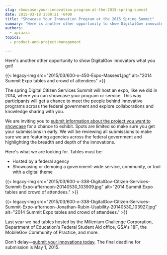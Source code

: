 ```yaml
---
slug: showcase-your-innovation-program-at-the-2015-spring-summit
date: 2015-03-18 1:00:21 -0400
title: "Showcase Your Innovation Program at the 2015 Spring Summit"
summary: "Here is another other opportunity to show DigitalGov innovators what you got! The spring Digital Citizen Services Summit will host an expo, like we did in 2014, where you can showcase your program or service."
authors:
  - apiazza
topics:
  - product-and-project-management

---
```


Here's another other opportunity to show DigitalGov innovators what you got!

{{< legacy-img src="2015/03/600-x-450-Expo-Masses1.jpg" alt="2014 Summit Expo tables and crowd of attendees" >}}

The spring Digital Citizen Services Summit will host an expo, like we did in 2014, where you can showcase your program or service. This way participants will get a chance to meet the people behind innovative programs across the federal government and explore collaborations and knowledge sharing with you.

We are inviting you to [submit information about the project you want to showcase](https://www.surveymonkey.com/s/digitalgov-expo) for a chance to exhibit. Spots are limited so make sure you get your submissions in early. We will be reviewing all submissions to make sure we are featuring agencies across the federal government and highlighting the breadth and depth of the innovations.

Here's what we are looking for. Tables must be:

  * Hosted by a federal agency
  * Showcasing or demoing a government-wide service, community, or tool with a digital theme

{{< legacy-img src="2015/03/600-x-338-DigitalGov-Citizen-Services-Summit-Expo-afternoon-20140530_103909.jpg" alt="2014 Summit Expo tables and crowd of attendees." >}}

{{< legacy-img src="2015/03/600-x-338-DigitalGov-Citizen-Services-Summit-Expo-afternoon-Jonathan-Rubin-Usability-20140530_103927.jpg" alt="2014 Summit Expo tables and crowd of attendees." >}}

Last year we had tables hosted by the Millenium Challenge Corporation, Department of Education's Federal Student Aid office, GSA's 18F, the MobileGov Community of Practice, and more.

Don't delay—[submit your innovations today](https://www.surveymonkey.com/s/digitalgov-expo). The final deadline for submission is May 1, 2015.
